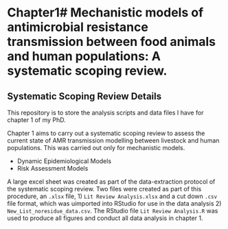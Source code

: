 # Chapter1# Mechanistic models of antimicrobial resistance transmission between food animals and human populations: A systematic scoping review. 

## Systematic Scoping Review Details

This repository is to store the analysis scripts and data files I have for chapter 1 of my PhD. 

Chapter 1 aims to carry out a systematic scoping review to assess the current state of AMR transmission modelling between livestock and human populations. This was carried out only for mechanistic models.
- Dynamic Epidemiological Models
- Risk Assessment Models

A large excel sheet was created as part of the data-extraction protocol of the systematic scoping review. Two files were created as part of this procedure, an ```.xlsx``` file, 1) ```Lit Review Analysis.xlsx``` and a cut down ```.csv``` file format, which was uimported into RStudio for use in the data analysis 2) ```New_List_noresidue_data.csv```. The RStudio file ```Lit Review Analysis.R``` was used to produce all figures and conduct all data analysis in chapter 1.
